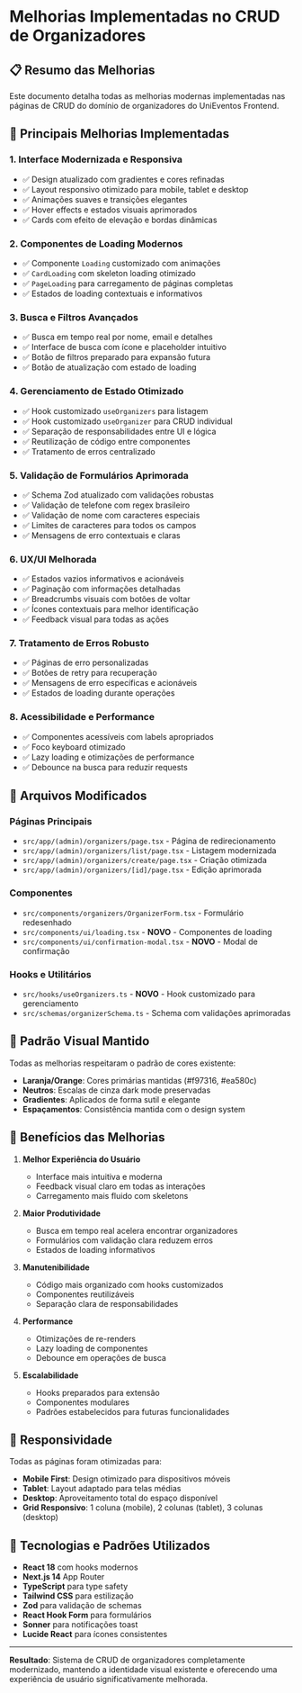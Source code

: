 # Melhorias Implementadas no CRUD de Organizadores

## 📋 Resumo das Melhorias

Este documento detalha todas as melhorias modernas implementadas nas páginas de CRUD do domínio de organizadores do UniEventos Frontend.

## 🎯 Principais Melhorias Implementadas

### 1. **Interface Modernizada e Responsiva**
- ✅ Design atualizado com gradientes e cores refinadas
- ✅ Layout responsivo otimizado para mobile, tablet e desktop
- ✅ Animações suaves e transições elegantes
- ✅ Hover effects e estados visuais aprimorados
- ✅ Cards com efeito de elevação e bordas dinâmicas

### 2. **Componentes de Loading Modernos**
- ✅ Componente `Loading` customizado com animações
- ✅ `CardLoading` com skeleton loading otimizado
- ✅ `PageLoading` para carregamento de páginas completas
- ✅ Estados de loading contextuais e informativos

### 3. **Busca e Filtros Avançados**
- ✅ Busca em tempo real por nome, email e detalhes
- ✅ Interface de busca com ícone e placeholder intuitivo
- ✅ Botão de filtros preparado para expansão futura
- ✅ Botão de atualização com estado de loading

### 4. **Gerenciamento de Estado Otimizado**
- ✅ Hook customizado `useOrganizers` para listagem
- ✅ Hook customizado `useOrganizer` para CRUD individual
- ✅ Separação de responsabilidades entre UI e lógica
- ✅ Reutilização de código entre componentes
- ✅ Tratamento de erros centralizado

### 5. **Validação de Formulários Aprimorada**
- ✅ Schema Zod atualizado com validações robustas
- ✅ Validação de telefone com regex brasileiro
- ✅ Validação de nome com caracteres especiais
- ✅ Limites de caracteres para todos os campos
- ✅ Mensagens de erro contextuais e claras

### 6. **UX/UI Melhorada**
- ✅ Estados vazios informativos e acionáveis
- ✅ Paginação com informações detalhadas
- ✅ Breadcrumbs visuais com botões de voltar
- ✅ Ícones contextuais para melhor identificação
- ✅ Feedback visual para todas as ações

### 7. **Tratamento de Erros Robusto**
- ✅ Páginas de erro personalizadas
- ✅ Botões de retry para recuperação
- ✅ Mensagens de erro específicas e acionáveis
- ✅ Estados de loading durante operações

### 8. **Acessibilidade e Performance**
- ✅ Componentes acessíveis com labels apropriados
- ✅ Foco keyboard otimizado
- ✅ Lazy loading e otimizações de performance
- ✅ Debounce na busca para reduzir requests

## 📁 Arquivos Modificados

### Páginas Principais
- `src/app/(admin)/organizers/page.tsx` - Página de redirecionamento
- `src/app/(admin)/organizers/list/page.tsx` - Listagem modernizada
- `src/app/(admin)/organizers/create/page.tsx` - Criação otimizada
- `src/app/(admin)/organizers/[id]/page.tsx` - Edição aprimorada

### Componentes
- `src/components/organizers/OrganizerForm.tsx` - Formulário redesenhado
- `src/components/ui/loading.tsx` - **NOVO** - Componentes de loading
- `src/components/ui/confirmation-modal.tsx` - **NOVO** - Modal de confirmação

### Hooks e Utilitários
- `src/hooks/useOrganizers.ts` - **NOVO** - Hook customizado para gerenciamento
- `src/schemas/organizerSchema.ts` - Schema com validações aprimoradas

## 🎨 Padrão Visual Mantido

Todas as melhorias respeitaram o padrão de cores existente:
- **Laranja/Orange**: Cores primárias mantidas (#f97316, #ea580c)
- **Neutros**: Escalas de cinza dark mode preservadas
- **Gradientes**: Aplicados de forma sutil e elegante
- **Espaçamentos**: Consistência mantida com o design system

## 🚀 Benefícios das Melhorias

1. **Melhor Experiência do Usuário**
   - Interface mais intuitiva e moderna
   - Feedback visual claro em todas as interações
   - Carregamento mais fluido com skeletons

2. **Maior Produtividade**
   - Busca em tempo real acelera encontrar organizadores
   - Formulários com validação clara reduzem erros
   - Estados de loading informativos

3. **Manutenibilidade**
   - Código mais organizado com hooks customizados
   - Componentes reutilizáveis
   - Separação clara de responsabilidades

4. **Performance**
   - Otimizações de re-renders
   - Lazy loading de componentes
   - Debounce em operações de busca

5. **Escalabilidade**
   - Hooks preparados para extensão
   - Componentes modulares
   - Padrões estabelecidos para futuras funcionalidades

## 📱 Responsividade

Todas as páginas foram otimizadas para:
- **Mobile First**: Design otimizado para dispositivos móveis
- **Tablet**: Layout adaptado para telas médias
- **Desktop**: Aproveitamento total do espaço disponível
- **Grid Responsivo**: 1 coluna (mobile), 2 colunas (tablet), 3 colunas (desktop)

## 🔧 Tecnologias e Padrões Utilizados

- **React 18** com hooks modernos
- **Next.js 14** App Router
- **TypeScript** para type safety
- **Tailwind CSS** para estilização
- **Zod** para validação de schemas
- **React Hook Form** para formulários
- **Sonner** para notificações toast
- **Lucide React** para ícones consistentes

---

**Resultado**: Sistema de CRUD de organizadores completamente modernizado, mantendo a identidade visual existente e oferecendo uma experiência de usuário significativamente melhorada.